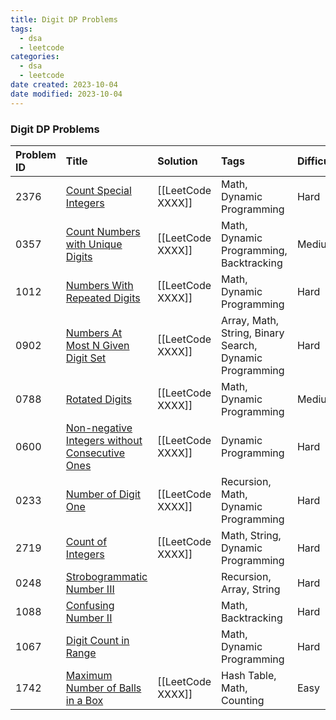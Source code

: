 ```yaml
---
title: Digit DP Problems
tags:
  - dsa
  - leetcode
categories:
  - dsa
  - leetcode
date created: 2023-10-04
date modified: 2023-10-04
---
```


### Digit DP Problems

| Problem ID | Title | Solution | Tags | Difficulty |
| :------ | :------ | :------ | :------ | :------ |
| 2376 | [Count Special Integers](https://leetcode.com/problems/count-special-integers/) | [[LeetCode XXXX]] | Math, Dynamic Programming | Hard |
| 0357 | [Count Numbers with Unique Digits](https://leetcode.com/problems/count-numbers-with-unique-digits/) | [[LeetCode XXXX]] | Math, Dynamic Programming, Backtracking | Medium |
| 1012 | [Numbers With Repeated Digits](https://leetcode.com/problems/numbers-with-repeated-digits/) | [[LeetCode XXXX]] | Math, Dynamic Programming | Hard |
| 0902 | [Numbers At Most N Given Digit Set](https://leetcode.com/problems/numbers-at-most-n-given-digit-set/) | [[LeetCode XXXX]] | Array, Math, String, Binary Search, Dynamic Programming | Hard |
| 0788 | [Rotated Digits](https://leetcode.com/problems/rotated-digits/) | [[LeetCode XXXX]] | Math, Dynamic Programming | Medium |
| 0600 | [Non-negative Integers without Consecutive Ones](https://leetcode.com/problems/non-negative-integers-without-consecutive-ones/) | [[LeetCode XXXX]] | Dynamic Programming | Hard |
| 0233 | [Number of Digit One](https://leetcode.com/problems/number-of-digit-one/) | [[LeetCode XXXX]] | Recursion, Math, Dynamic Programming | Hard |
| 2719 | [Count of Integers](https://leetcode.com/problems/count-of-integers/) | [[LeetCode XXXX]] | Math, String, Dynamic Programming | Hard |
| 0248 | [Strobogrammatic Number III](https://leetcode.com/problems/strobogrammatic-number-iii/) |  | Recursion, Array, String | Hard |
| 1088 | [Confusing Number II](https://leetcode.com/problems/confusing-number-ii/) |  | Math, Backtracking | Hard |
| 1067 | [Digit Count in Range](https://leetcode.com/problems/digit-count-in-range/) |  | Math, Dynamic Programming | Hard |
| 1742 | [Maximum Number of Balls in a Box](https://leetcode.com/problems/maximum-number-of-balls-in-a-box/) | [[LeetCode XXXX]] | Hash Table, Math, Counting | Easy |
